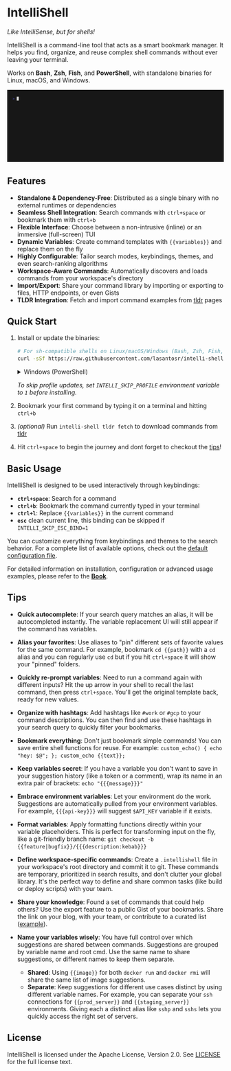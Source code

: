 # IntelliShell

_Like IntelliSense, but for shells!_

IntelliShell is a command-line tool that acts as a smart bookmark manager.
It helps you find, organize, and reuse complex shell commands without ever leaving your terminal.

Works on **Bash**, **Zsh**, **Fish**, and **PowerShell**, with standalone binaries for Linux, macOS, and Windows.

![intelli-shell demo](docs/src/images/demo.gif)

## Features

- **Standalone & Dependency-Free**: Distributed as a single binary with no external runtimes or dependencies
- **Seamless Shell Integration**: Search commands with `ctrl+space` or bookmark them with `ctrl+b`
- **Flexible Interface**: Choose between a non-intrusive (inline) or an immersive (full-screen) TUI
- **Dynamic Variables**: Create command templates with `{{variables}}` and replace them on the fly
- **Highly Configurable**: Tailor search modes, keybindings, themes, and even search-ranking algorithms
- **Workspace-Aware Commands**: Automatically discovers and loads commands from your workspace's directory
- **Import/Export**: Share your command library by importing or exporting to files, HTTP endpoints, or even Gists
- **TLDR Integration**: Fetch and import command examples from [tldr](https://github.com/tldr-pages/tldr) pages

## Quick Start

1. Install or update the binaries:

   ```sh
   # For sh-compatible shells on Linux/macOS/Windows (Bash, Zsh, Fish, Git Bash)
   curl -sSf https://raw.githubusercontent.com/lasantosr/intelli-shell/main/install.sh | sh
   ```

   <details>
   <summary>Windows (PowerShell)</summary>

   ```powershell
   Set-ExecutionPolicy RemoteSigned -Scope CurrentUser # Optional: Only needed if scripts are disabled
   irm https://raw.githubusercontent.com/lasantosr/intelli-shell/main/install.ps1 | iex
   ```

   > **Note**: Microsoft Visual C++ Redistributable ([download](https://learn.microsoft.com/en-us/cpp/windows/latest-supported-vc-redist))
   > is required for the application to run
   </details>

   _To skip profile updates, set `INTELLI_SKIP_PROFILE` environment variable to `1` before installing._

2. Bookmark your first command by typing it on a terminal and hitting `ctrl+b`

3. _(optional)_ Run `intelli-shell tldr fetch` to download commands from [tldr](https://github.com/tldr-pages/tldr)

4. Hit `ctrl+space` to begin the journey and dont forget to checkout the [tips](#tips)!

## Basic Usage

IntelliShell is designed to be used interactively through keybindings:

- **`ctrl+space`**: Search for a command
- **`ctrl+b`**: Bookmark the command currently typed in your terminal
- **`ctrl+l`**: Replace `{{variables}}` in the current command
- **`esc`** clean current line, this binding can be skipped if `INTELLI_SKIP_ESC_BIND=1`

You can customize everything from keybindings and themes to the search behavior.
For a complete list of available options, check out the [default configuration file](./default_config.toml).

For detailed information on installation, configuration or advanced usage examples, please refer to
the [**Book**](https://lasantosr.github.io/intelli-shell/).

## Tips

- **Quick autocomplete**: If your search query matches an alias, it will be autocompleted instantly. The variable
  replacement UI will still appear if the command has variables.

- **Alias your favorites**: Use aliases to "pin" different sets of favorite values for the same command. For example,
  bookmark `cd {{path}}` with a `cd` alias and you can regularly use `cd` but if you hit `ctrl+space` it will show your
  "pinned" folders.

- **Quickly re-prompt variables**: Need to run a command again with different inputs? Hit the up arrow in your shell to
  recall the last command, then press `ctrl+space`. You'll get the original template back, ready for new values.

- **Organize with hashtags**: Add hashtags like `#work` or `#gcp` to your command descriptions. You can then find and use
  these hashtags in your search query to quickly filter your bookmarks.

- **Bookmark everything**: Don't just bookmark simple commands! You can save entire shell functions for reuse.
  For example: `custom_echo() { echo "hey: $@"; }; custom_echo {{text}};`

- **Keep variables secret**: If you have a variable you don't want to save in your suggestion history (like a token or a
  comment), wrap its name in an extra pair of brackets: `echo "{{{message}}}"`

- **Embrace environment variables**: Let your environment do the work. Suggestions are automatically pulled from your
  environment variables. For example, `{{{api-key}}}` will suggest `$API_KEY` variable if it exists.

- **Format variables**: Apply formatting functions directly within your variable placeholders. This is perfect for
  transforming input on the fly, like a git-friendly branch name: `git checkout -b {{feature|bugfix}}/{{{description:kebab}}}`

- **Define workspace-specific commands**: Create a `.intellishell` file in your workspace's root directory and commit it
  to git. These commands are temporary, prioritized in search results, and don't clutter your global library.
  It's the perfect way to define and share common tasks (like build or deploy scripts) with your team.

- **Share your knowledge**: Found a set of commands that could help others? Use the export feature to a public Gist of
  your bookmarks. Share the link on your blog, with your team, or contribute to a curated list
  ([example](https://gist.github.com/lasantosr/137846d029efcc59468ff2c9d2098b4f)).

- **Name your variables wisely**: You have full control over which suggestions are shared between commands. Suggestions
  are grouped by variable name and root cmd. Use the same name to share suggestions, or different names to keep them separate.
  - **Shared**: Using `{{image}}` for both `docker run` and `docker rmi` will share the same list of image suggestions.
  - **Separate**: Keep suggestions for different use cases distinct by using different variable names. For example, you
    can separate your `ssh` connections for `{{prod_server}}` and `{{staging_server}}` environments. Giving each a distinct
    alias like `sshp` and `sshs` lets you quickly access the right set of servers.

## License

IntelliShell is licensed under the Apache License, Version 2.0. See [LICENSE](LICENSE) for the full license text.
